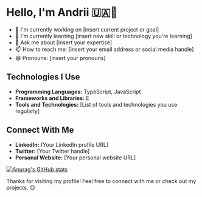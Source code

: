 # Hello, I'm Andrii 🇺🇦👋

- 🔭 I'm currently working on [insert current project or goal]
- 🌱 I'm currently learning [insert new skill or technology you're learning]
- 💬 Ask me about [insert your expertise]
- 📫 How to reach me: [insert your email address or social media handle]
- 😄 Pronouns: [insert your pronouns]

## Technologies I Use

- **Programming Languages:** TypeScript, JavaScript
- **Frameworks and Libraries:** E
- **Tools and Technologies:** [List of tools and technologies you use regularly]

## Connect With Me

- **LinkedIn:** [Your LinkedIn profile URL]
- **Twitter:** [Your Twitter handle]
- **Personal Website:** [Your personal website URL]

[![Anurag's GitHub stats](https://github-readme-stats.vercel.app/api?username=andriibulbuk)](https://github.com/anuraghazra/github-readme-stats)

Thanks for visiting my profile! Feel free to connect with me or check out my projects. 😊
